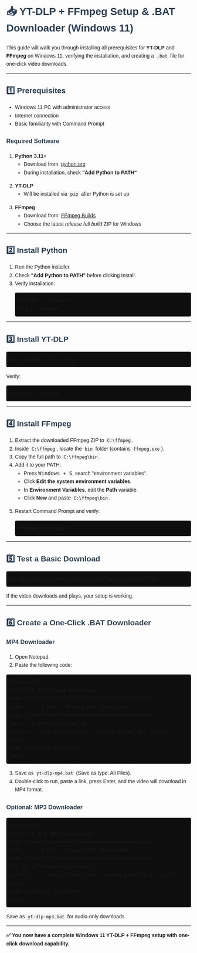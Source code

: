 <!DOCTYPE html>
<html lang="en">
<head>
<meta charset="UTF-8">
<title>YT-DLP + FFmpeg Windows 11 Setup Guide</title>
<style>
  body { font-family: Arial, sans-serif; line-height: 1.6; margin: 20px; }
  h1, h2, h3 { color: #2c3e50; }
  code { background: #f4f4f4; padding: 2px 4px; border-radius: 4px; }
  pre { background: #0e0e0eff; padding: 10px; border-radius: 4px; overflow-x: auto; }
  ul { margin-bottom: 1em; }
</style>
</head>
<body>

<h1>📥 YT-DLP + FFmpeg Setup & .BAT Downloader (Windows 11)</h1>

<p>This guide will walk you through installing all prerequisites for <strong>YT-DLP</strong> and <strong>FFmpeg</strong> on Windows 11, verifying the installation, and creating a <code>.bat</code> file for one-click video downloads.</p>

<hr>

<h2>1️⃣ Prerequisites</h2>
<ul>
  <li>Windows 11 PC with administrator access</li>
  <li>Internet connection</li>
  <li>Basic familiarity with Command Prompt</li>
</ul>

<h3>Required Software</h3>
<ol>
  <li><strong>Python 3.11+</strong>
    <ul>
      <li>Download from: <a href="https://www.python.org/downloads/windows/">python.org</a></li>
      <li>During installation, check <strong>"Add Python to PATH"</strong></li>
    </ul>
  </li>
  <li><strong>YT-DLP</strong>
    <ul>
      <li>Will be installed via <code>pip</code> after Python is set up</li>
    </ul>
  </li>
  <li><strong>FFmpeg</strong>
    <ul>
      <li>Download from: <a href="https://github.com/BtbN/FFmpeg-Builds/releases">FFmpeg Builds</a></li>
      <li>Choose the latest <em>release full build</em> ZIP for Windows</li>
    </ul>
  </li>
</ol>

<hr>

<h2>2️⃣ Install Python</h2>
<ol>
  <li>Run the Python installer.</li>
  <li>Check <strong>"Add Python to PATH"</strong> before clicking Install.</li>
  <li>Verify installation:
    <pre>python --version
pip --version</pre>
  </li>
</ol>

<hr>

<h2>3️⃣ Install YT-DLP</h2>
<pre>pip install -U yt-dlp</pre>
<p>Verify:</p>
<pre>yt-dlp --version</pre>

<hr>

<h2>4️⃣ Install FFmpeg</h2>
<ol>
  <li>Extract the downloaded FFmpeg ZIP to <code>C:\ffmpeg</code>.</li>
  <li>Inside <code>C:\ffmpeg</code>, locate the <code>bin</code> folder (contains <code>ffmpeg.exe</code>).</li>
  <li>Copy the full path to <code>C:\ffmpeg\bin</code>.</li>
  <li>Add it to your PATH:
    <ul>
      <li>Press <kbd>Windows + S</kbd>, search "environment variables".</li>
      <li>Click <strong>Edit the system environment variables</strong>.</li>
      <li>In <strong>Environment Variables</strong>, edit the <strong>Path</strong> variable.</li>
      <li>Click <strong>New</strong> and paste <code>C:\ffmpeg\bin</code>.</li>
    </ul>
  </li>
  <li>Restart Command Prompt and verify:
    <pre>ffmpeg -version</pre>
  </li>
</ol>

<hr>

<h2>5️⃣ Test a Basic Download</h2>
<pre>yt-dlp https://www.youtube.com/watch?v=VIDEO_ID</pre>
<p>If the video downloads and plays, your setup is working.</p>

<hr>

<h2>6️⃣ Create a One-Click .BAT Downloader</h2>

<h3>MP4 Downloader</h3>
<ol>
  <li>Open Notepad.</li>
  <li>Paste the following code:</li>
</ol>

<pre>
@echo off
title YT-DLP Video Downloader
echo =========================================
echo     YT-DLP + FFmpeg MP4 Downloader
echo =========================================
set /p url=Paste video URL: 
yt-dlp -S res,ext:mp4:m4a --recode-video mp4 "%url%"
echo.
echo Download complete!
pause
</pre>

<ol start="3">
  <li>Save as <code>yt-dlp-mp4.bat</code> (Save as type: All Files).</li>
  <li>Double-click to run, paste a link, press Enter, and the video will download in MP4 format.</li>
</ol>

<h3>Optional: MP3 Downloader</h3>
<pre>
@echo off
title YT-DLP MP3 Downloader
echo =========================================
echo     YT-DLP + FFmpeg MP3 Downloader
echo =========================================
set /p url=Paste video URL: 
yt-dlp -x --audio-format mp3 --audio-quality 0 "%url%"
echo.
echo Download complete!
pause
</pre>

<p>Save as <code>yt-dlp-mp3.bat</code> for audio-only downloads.</p>

<hr>

<p><strong>✅ You now have a complete Windows 11 YT-DLP + FFmpeg setup with one-click download capability.</strong></p>

</body>
</html>
